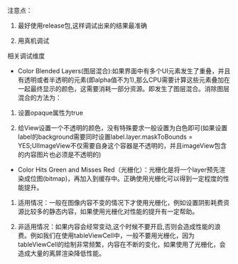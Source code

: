 注意点：
1. 最好使用release包,这样调试出来的结果最准确

2. 用真机调试


相关调试维度
* Color Blended Layers\(图层混合\):如果界面中有多个UI元素发生了重叠，并且有透明或者半透明的元素\(即alpha值不为1\),那么CPU需要计算这些元素叠加在一起最终显示的颜色，这需要消耗一部分资源。即发生了图层混合。消除图层混合的方法为：

1. 设置opaque属性为true

2. 给View设置一个不透明的颜色，没有特殊要求一般设置为白色即可\(如果设置label的background需要同时设置label.layer.maskToBounds = YES;UIImageView不仅需要自身这个容器是不透明的，并且imageView包含的内容图片也必须是不透明的\)


* Color Hits Green and Misses Red（光栅化）：光栅化是将一个layer预先渲染成位图\(bitmap\)，再加入到缓存中。正确使用光栅化可以得到一定程度的性能提升。

1. 适用情况：一般在图像内容不变的情况下才使用光栅化，例如设置阴影耗费资源比较多的静态内容，如果使用光栅化对性能的提升有一定帮助。

1. 非适用情况：如果内容会经常变动,这个时候不要开启,否则会造成性能的浪费。例如我们在使用tableViewCell中，一般不要用光栅化，因为tableViewCell的绘制非常频繁，内容在不断的变化，如果使用了光栅化，会造成大量的离屏渲染降低性能。




